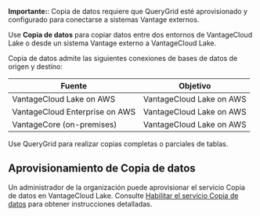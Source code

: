 **Importante:**: Copia de datos requiere que QueryGrid esté aprovisionado y configurado para conectarse a sistemas Vantage externos.

Use **Copia de datos** para copiar datos entre dos entornos de VantageCloud Lake o desde un sistema Vantage externo a VantageCloud Lake.

Copia de datos admite las siguientes conexiones de bases de datos de origen y destino:

| Fuente                         | Objetivo                 |
|--------------------------------|--------------------------|
| VantageCloud Lake on AWS       | VantageCloud Lake on AWS |
| VantageCloud Enterprise on AWS | VantageCloud Lake on AWS |
| VantageCore (on-premises)      | VantageCloud Lake on AWS |

Use QueryGrid para realizar copias completas o parciales de tablas.

Aprovisionamiento de Copia de datos
-----------------------------------

Un administrador de la organización puede aprovisionar el servicio Copia de datos en VantageCloud Lake. Consulte [Habilitar el servicio Copia de datos](https://docs.teradata.com/access/sources/dita/topic?dita:topicPath=zmv1694773546514.dita&utm_source=console&utm_medium=iph) para obtener instrucciones detalladas.

